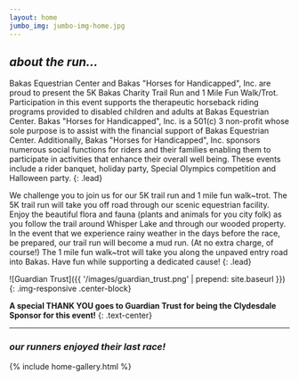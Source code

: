 ```yaml
---
layout: home
jumbo_img: jumbo-img-home.jpg
---
```


## _about the run..._

Bakas Equestrian Center and Bakas "Horses for Handicapped", Inc. are proud to present the 5K Bakas Charity Trail Run and 1 Mile Fun Walk/Trot.  Participation in this event supports the therapeutic horseback riding programs provided to disabled children and adults at Bakas Equestrian Center.  Bakas "Horses for Handicapped", Inc. is a 501(c) 3 non-profit whose sole purpose is to assist with the financial support of Bakas Equestrian Center.  Additionally, Bakas "Horses for Handicapped", Inc. sponsors numerous social functions for riders and their families enabling them to participate in activities that enhance their overall well being.  These events include a rider banquet, holiday party, Special Olympics competition and Halloween party.
{: .lead}

We challenge you to join us for our 5K trail run and 1 mile fun walk~trot.  The 5K trail run will take you off road through our scenic equestrian facility.  Enjoy the beautiful flora and fauna (plants and animals for you city folk) as you follow the trail around Whisper Lake and through our wooded property.  In the event that we experience rainy weather in the days before the race, be prepared, our trail run will become a mud run.  (At no extra charge, of course!)  The 1 mile fun walk~trot will take you along the unpaved entry road into Bakas.  Have fun while supporting a dedicated cause!
{: .lead}

![Guardian Trust]({{ '/images/guardian_trust.png' | prepend: site.baseurl }}){: .img-responsive .center-block}

__A special THANK YOU goes to Guardian Trust for being the Clydesdale Sponsor for this event!__
{: .text-center}

<hr>

### _our runners enjoyed their last race!_

{% include home-gallery.html %}
